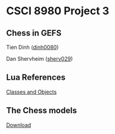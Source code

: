 # CSCI 8980 Project 3

## Chess in GEFS

Tien Dinh ([dinh0080](mailto:dinh0080@umn.edu))

Dan Shervheim ([sherv029](mailto:sherv029@umn.edu))

## Lua References

[Classes and Objects](http://howtomakeanrpg.com/a/classes-in-lua.html)

## The Chess models
[Download](http://www-users.cselabs.umn.edu/~dinh0080/chess.fbx)
